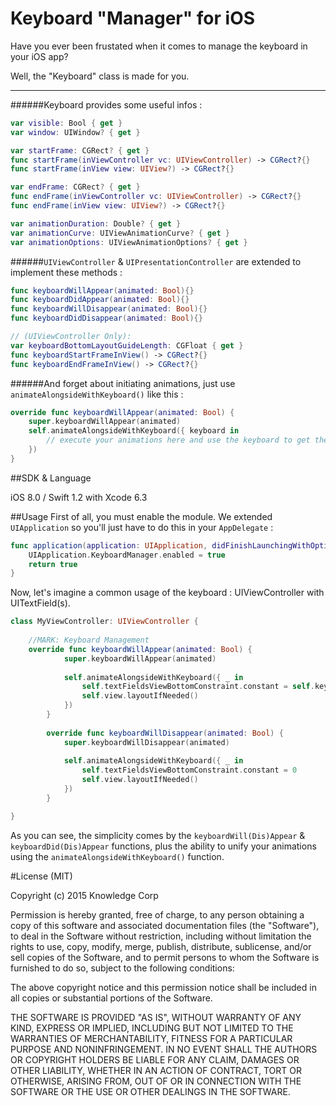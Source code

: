 # Keyboard "Manager" for iOS
Have you ever been frustated when it comes to manage the keyboard in your iOS app?

Well, the "Keyboard" class is made for you.

---
######Keyboard provides some useful infos :
	
```swift
var visible: Bool { get }
var window: UIWindow? { get }

var startFrame: CGRect? { get }
func startFrame(inViewController vc: UIViewController) -> CGRect?{}
func startFrame(inView view: UIView?) -> CGRect?{}

var endFrame: CGRect? { get }
func endFrame(inViewController vc: UIViewController) -> CGRect?{}
func endFrame(inView view: UIView?) -> CGRect?{}

var animationDuration: Double? { get }
var animationCurve: UIViewAnimationCurve? { get }
var animationOptions: UIViewAnimationOptions? { get }
```

######`UIViewController` & `UIPresentationController` are extended to implement these methods :
	
```Swift
func keyboardWillAppear(animated: Bool){}
func keyboardDidAppear(animated: Bool){}
func keyboardWillDisappear(animated: Bool){}
func keyboardDidDisappear(animated: Bool){}

// (UIViewController Only):
var keyboardBottomLayoutGuideLength: CGFloat { get }
func keyboardStartFrameInView() -> CGRect?{}
func keyboardEndFrameInView() -> CGRect?{}
```

######And forget about initiating animations, just use `animateAlongsideWithKeyboard()` like this :
```swift
override func keyboardWillAppear(animated: Bool) {
	super.keyboardWillAppear(animated)
	self.animateAlongsideWithKeyboard({ keyboard in
		// execute your animations here and use the keyboard to get the info you need to update your layout
	})
}
```

##SDK & Language

iOS 8.0 / Swift 1.2 with Xcode 6.3


##Usage
First of all, you must enable the module. We extended `UIApplication` so you'll just have to do this in your `AppDelegate` :
```swift	
func application(application: UIApplication, didFinishLaunchingWithOptions launchOptions: [NSObject: AnyObject]?) -> Bool {
	UIApplication.KeyboardManager.enabled = true
	return true
}
```

Now, let's imagine a common usage of the keyboard : UIViewController with UITextField(s).

```swift
class MyViewController: UIViewController {	
	    
	//MARK: Keyboard Management
	override func keyboardWillAppear(animated: Bool) {
        	super.keyboardWillAppear(animated)
    
        	self.animateAlongsideWithKeyboard({ _ in
                self.textFieldsViewBottomConstraint.constant = self.keyboardBottomLengthInView()
                self.view.layoutIfNeeded()
        	})
    	}
    
    	override func keyboardWillDisappear(animated: Bool) {
        	super.keyboardWillDisappear(animated)
        
        	self.animateAlongsideWithKeyboard({ _ in
            	self.textFieldsViewBottomConstraint.constant = 0
            	self.view.layoutIfNeeded()
        	})
    	}

}
```

As you can see, the simplicity comes by the `keyboardWill(Dis)Appear` & `keyboardDid(Dis)Appear` functions, plus the ability to unify your animations using the `animateAlongsideWithKeyboard()` function.


#License (MIT)

Copyright (c) 2015 Knowledge Corp

Permission is hereby granted, free of charge, to any person obtaining a copy of this software and associated documentation files (the "Software"), to deal in the Software without restriction, including without limitation the rights to use, copy, modify, merge, publish, distribute, sublicense, and/or sell copies of the Software, and to permit persons to whom the Software is furnished to do so, subject to the following conditions:

The above copyright notice and this permission notice shall be included in all copies or substantial portions of the Software.

THE SOFTWARE IS PROVIDED "AS IS", WITHOUT WARRANTY OF ANY KIND, EXPRESS OR IMPLIED, INCLUDING BUT NOT LIMITED TO THE WARRANTIES OF MERCHANTABILITY, FITNESS FOR A PARTICULAR PURPOSE AND NONINFRINGEMENT. IN NO EVENT SHALL THE AUTHORS OR COPYRIGHT HOLDERS BE LIABLE FOR ANY CLAIM, DAMAGES OR OTHER LIABILITY, WHETHER IN AN ACTION OF CONTRACT, TORT OR OTHERWISE, ARISING FROM, OUT OF OR IN CONNECTION WITH THE SOFTWARE OR THE USE OR OTHER DEALINGS IN THE SOFTWARE.

